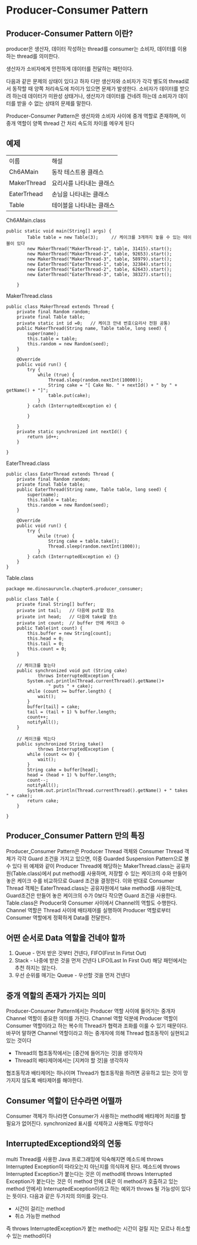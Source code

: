 # Producer-Consumer Pattern

## Producer-Consumer Pattern 이란?

producer은 생산자, 데이터 작성하는 thread를
consumer는 소비자, 데이터를 이용하는 thread를 의미한다.

생산자가 소비자에게 안전하게 데이터를 전달하는 패턴이다.

다음과 같은 문제의 상태이 있다고 하자
다만 생산자와 소비자가 각각 별도의 thread로서 동작할 때
양쪽 처리속도에 차이가 있으면 문제가 발생한다.
소비자가 데이터를 받으려 하는데 데이터가 미완성 상태거나,
생산자가 데이터를 건네려 하는데 소비자가 데이터를 받을 수 없는
상태의 문제를 말한다.

Producer-Consumer Pattern은 생산자와 소비자 사이에
중개 역할로 존재하며, 이 중개 역할이 양쪽 thread 간 처리 속도의
차이를 메우게 된다


## 예제

<table>
	<tr>
		<td>이름</td>
		<td>해설</td>
	</tr>
	<tr>
		<td>Ch6AMain</td>
		<td>동작 테스트용 클래스</td>
	</tr>
	<tr>
		<td>MakerThread</td>
		<td>요리사를 나타내는 클래스</td>
	</tr>
	<tr>
		<td>EaterTrhead</td>
		<td>손님을 나타내는 클래스</td>
	</tr>
	<tr>
		<td>Table</td>
		<td>테이블을 나타내는 클래스</td>
	</tr>
</table>

Ch6AMain.class

```
public static void main(String[] args) {
		Table table = new Table(3);		// 케이크를 3개까지 놓을 수 있는 테이블이 있다
		new MakerThread("MakerThread-1", table, 31415).start();
		new MakerThread("MakerThread-2", table, 92653).start();
		new MakerThread("MakerThread-3", table, 58979).start();
		new EaterThread("EaterThread-1", table, 32384).start();
		new EaterThread("EaterThread-2", table, 62643).start();
		new EaterThread("EaterThread-3", table, 38327).start();

	}
```

MakerThread.class

```
public class MakerThread extends Thread {
	private final Random random;
	private final Table table;
	private static int id =0;	// 케이크 안내 번호(요리사 전원 공통)
	public MakerThread(String name, Table table, long seed) {
		super(name);
		this.table = table;
		this.random = new Random(seed);
	}
	
	@Override
	public void run() {
		try {
			while (true) {
				Thread.sleep(random.nextInt(10000));
				String cake = "[ Cake No. " + nextId() + " by " + getName() + "]";
				table.put(cake);
			}
		} catch (InterruptedException e) {

		}
		
	}
	private static synchronized int nextId() {
		return id++;
	}

}
```

EaterThread.class

```
public class EaterThread extends Thread {
	private final Random random;
	private final Table table;
	public EaterThread(String name, Table table, long seed) {
		super(name);
		this.table = table;
		this.random = new Random(seed);
	}
	
	@Override
	public void run() {
		try {
			while (true) {
				String cake = table.take();
				Thread.sleep(random.nextInt(1000));
			}
		} catch (InterruptedException e) {}
	}
}
```

Table.class

```
package me.dinosauruncle.chapter6.producer_consumer;

public class Table {
	private final String[] buffer;
	private int tail;	// 다음에 put할 장소
	private int head;	// 다음에 take할 장소
	private int count;	// buffer 안에 케이크 수
	public Table(int count) {
		this.buffer = new String[count];
		this.head = 0;
		this.tail = 0;
		this.count = 0;
	}
	
	// 케이크를 놓는다
	public synchronized void put (String cake) 
			throws InterruptedException {
		System.out.println(Thread.currentThread().getName()+
				" puts " + cake);
		while (count >= buffer.length) {
			wait();
		}
		buffer[tail] = cake;
		tail = (tail + 1) % buffer.length;
		count++;
		notifyAll();
	}
	
	// 케이크를 먹는다
	public synchronized String take() 
			throws InterruptedException {
		while (count <= 0) {
			wait();
		}
		String cake = buffer[head];
		head = (head + 1) % buffer.length;
		count--;
		notifyAll();
		System.out.println(Thread.currentThread().getName() + " takes " + cake);
		return cake;
	}

}
```

## Producer_Consumer Pattern 만의 특징
Producer_Consumer Pattern은 Producer Thread 객체와 Consumer Thread 객체가 
각각 Guard 조건을 가지고 있으면, 이중 Guarded Suspension Pattern으로 볼 수 있다
위 예제와 같이 Producer Thread에 해당하는 MakerThread.class는 공유자원(Table.class)에서
put method를 사용하며, 저장할 수 있는 케이크의 수와 만들어 놓은 케이크 수를 비교하므로
Guard 조건을 결정한다. 이와 반대로 Consumer Thread 객체는 EaterThread.class는
공유자원에서 take method를 사용하는데, Guard조건은 만들어 놓은 케이크의 수가 0보다 작으면 
Guard 조건을 사용한다. Table.class은 Producer와 Consumer 사이에서 Channel의 역할도
수행한다. Channel 역할은 Thread 사이에 배타제어를 실행하여 Producer 역할로부터 Consumer
역할에게 정확하게 Data를 전달한다. 

## 어떤 순서로 Data 역할을 건네야 할까
1) Queue - 먼저 받은 것부터 건넨다, FIFO(First In Firtst Out)
2) Stack - 나중에 받은 것을 먼저 건넨다 LIFO(Last In First Out)
해당 패턴에서는 추천 하지는 않는다.
3) 우선 순위를 매기는 Queue - 우선할 것을 먼저 건넨다

## 중개 역할의 존재가 가지는 의미
Producer-Consumer Pattern에서는 Producer 역할 사이에 들어가는 중개자 Channel 역할이
중요한 의미를 가진다. Channel 역할 덕분에 Producer 역할이 Consumer 역할이라고 하는 복수의
Thread가 협력과 조화를 이룰 수 있기 때문이다. 바꾸어 말하면 Channel 역할이라고 하는 중개자에
의해 Thread 협조동작이 실현되고 있는 것이다 

- Thread의 협조동작에서는 [중간에 들어가는 것]을 생각하자
- Thread의 배타제어에서는 [지켜야 할 것]을 생각하자 

협조동작과 배타제어는 하나이며 Thread가 협조동작을 하려면 공유하고 있는 것이 망가지지 않도록 
배타제어를 해야한다.


## Consumer 역할이 단수라면 어떨까
Consumer 객체가 하나라면 Consumer가 사용하는 method에 배타제어 처리를 할 필요가 없어진다.
synchronized 표시를 삭제하고 사용해도 무방하다

## InterruptedExceptiond와의 연동
multi Thread를 사용한 Java 프로그래밍에 익숙해지면 메소드에 throws Interrupted Exception이
따라오는지 아닌지를 의식하게 된다. 메소드에 throws Interrupted Exception가 붙는다는 것은 
이 method에 throws Interrupted Exception가 붙는다는 것은 이 method 안에 (혹은 이 method가 
호출하고 있는 method 안에서) InterruptedException이라고 하는 예외가 throws 될 가능성이 있다는 
뜻이다. 다음과 같은 두가지의 의미를 갖는다.

- 시간이 걸리는 method
- 취소 가능한 method

즉 throws InterruptedException가 붙는 method는 시간이 걸릴 지는 모르나 취소할 수 있는 method이다